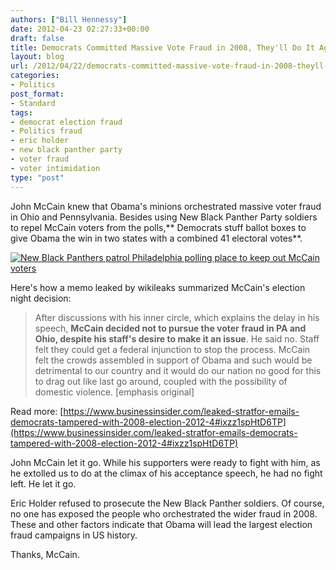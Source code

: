 ```yaml
---
authors: ["Bill Hennessy"]
date: 2012-04-23 02:27:33+00:00
draft: false
title: Democrats Committed Massive Vote Fraud in 2008, They'll Do It Again in 2012
layout: blog
url: /2012/04/22/democrats-committed-massive-vote-fraud-in-2008-theyll-do-it-again-in-2012-and-few-people-care/
categories:
- Politics
post_format:
- Standard
tags:
- democrat election fraud
- Politics fraud
- eric holder
- new black panther party
- voter fraud
- voter intimidation
type: "post"
---
```


John McCain knew that Obama's minions orchestrated massive voter fraud in Ohio and Pennsylvania. Besides using New Black Panther Party soldiers to repel McCain voters from the polls,** Democrats stuff ballot boxes to give Obama the win in two states with a combined 41 electoral votes**.

[![New Black Panthers patrol Philadelphia polling place to keep out McCain voters](https://ludicrite.files.wordpress.com/2012/04/new-black-panthers1.jpg)
](https://ludicrite.files.wordpress.com/2012/04/new-black-panthers1.jpg)

Here's how a memo leaked by wikileaks summarized McCain's election night decision:


> After discussions with his inner circle, which explains the delay in his speech, **McCain decided not to pursue the voter fraud in PA and Ohio, despite his staff's desire to make it an issue**. He said no. Staff felt they could get a federal injunction to stop the process. McCain felt the crowds assembled in support of Obama and such would be detrimental to our country and it would do our nation no good for this to drag out like last go around, coupled with the possibility of domestic violence. [emphasis original]

Read more: [https://www.businessinsider.com/leaked-stratfor-emails-democrats-tampered-with-2008-election-2012-4#ixzz1spHtD6TP](https://www.businessinsider.com/leaked-stratfor-emails-democrats-tampered-with-2008-election-2012-4#ixzz1spHtD6TP)


John McCain let it go.  While his supporters were ready to fight with him, as he extolled us to do at the climax of his acceptance speech,  he had no fight left.  He let it go.

Eric Holder refused to prosecute the New Black Panther soldiers. Of course, no one has exposed the people who orchestrated the wider fraud in 2008. These and other factors indicate that Obama will lead the largest election fraud campaigns in US history.

Thanks, McCain.




